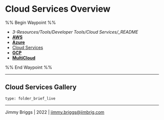 # Cloud Services Overview

%% Begin Waypoint %%

* *3-Resources/Tools/Developer Tools/Cloud Services/_README*
* **[AWS](AWS/AWS.md)**
* **[Azure](Azure/Azure.md)**
* [Cloud Services](Cloud%20Services.md)
* **[GCP](GCP/GCP.md)**
* **[MultiCloud](MultiCloud/MultiCloud.md)**

%% End Waypoint %%

---

## Cloud Services Gallery

````ccard
type: folder_brief_live
````

---

Jimmy Briggs | 2022 | <jimmy.briggs@jimbrig.com>

